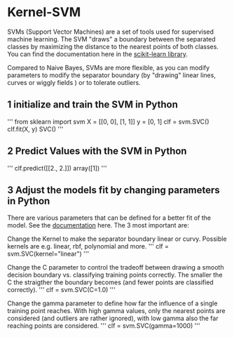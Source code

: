 # Kernel-SVM

SVMs (Support Vector Machines) are a set of tools used for supervised machine learning. The SVM "draws" a boundary between the separated classes by maximizing the distance to the nearest points of both classes. You can find the documentation here in the [scikit-learn library](https://scikit-learn.org/stable/modules/svm.html).

Compared to Naive Bayes, SVMs are more flexible, as you can modify parameters to modify the separator boundary (by "drawing" linear lines, curves or wiggly fields ) or to tolerate outliers.

## 1 initialize and train the SVM in Python
'''
from sklearn import svm
X = [[0, 0], [1, 1]]
y = [0, 1]
clf = svm.SVC()
clf.fit(X, y)
SVC()
'''


## 2 Predict Values with the SVM in Python
'''
clf.predict([[2., 2.]])
array([1])
'''

## 3 Adjust the models fit by changing parameters in Python
There are various parameters that can be defined for a better fit of the model. See the [documentation](https://scikit-learn.org/stable/modules/generated/sklearn.svm.SVC.html#sklearn.svm.SVC) here. The 3 most important are:

Change the Kernel to make the separator boundary linear or curvy. Possible kernels are e.g. linear, rbf, polynomial and more.
'''
clf = svm.SVC(kernel="linear")
'''

Change the C parameter to control the tradeoff between drawing a smooth decision boundary vs. classifying training points correctly. The smaller the C the straigther the boundary becomes (and fewer points are classified correctly).
'''
clf = svm.SVC(C=1.0)
'''

Change the gamma parameter to define how far the influence of a single training point reaches. With high gamma values, only the nearest points are considered (and outliers are rather ignored), with low gamma also the far reaching points are considered.
'''
clf = svm.SVC(gamma=1000)
'''
